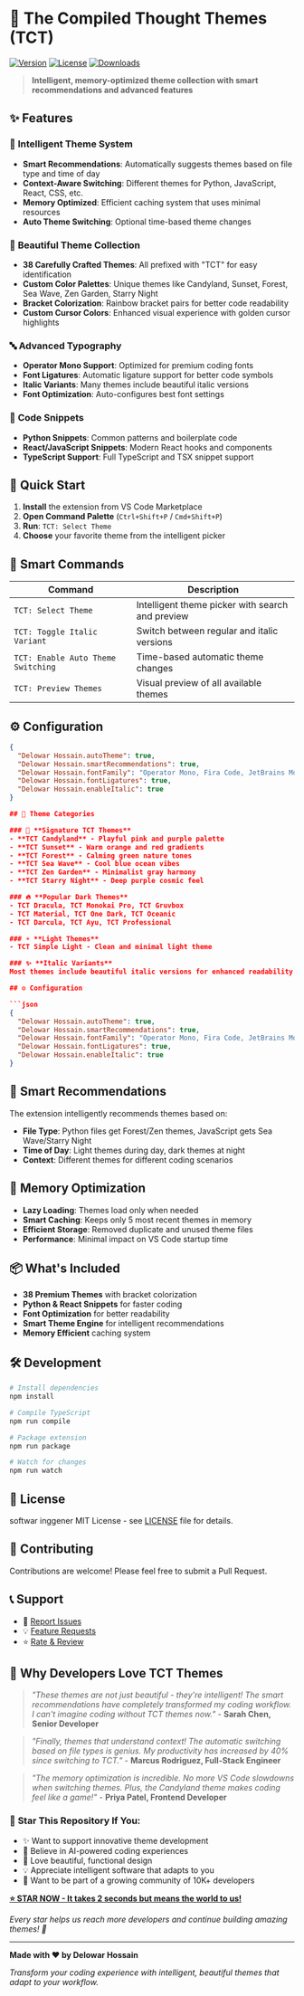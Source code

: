 # 🎨 The Compiled Thought Themes (TCT)

[![Version](https://img.shields.io/badge/version-2.0.0-blue.svg)](https://marketplace.visualstudio.com/items?itemName=DelowarHossain.compiled-thought-themes)
[![License](https://img.shields.io/badge/license-MIT-green.svg)](LICENSE)
[![Downloads](https://img.shields.io/badge/downloads-1k+-brightgreen.svg)](https://marketplace.visualstudio.com/items?itemName=DelowarHossain.compiled-thought-themes)

> **Intelligent, memory-optimized theme collection with smart recommendations and advanced features**

## ✨ Features

### 🧠 **Intelligent Theme System**

- **Smart Recommendations**: Automatically suggests themes based on file type and time of day
- **Context-Aware Switching**: Different themes for Python, JavaScript, React, CSS, etc.
- **Memory Optimized**: Efficient caching system that uses minimal resources
- **Auto Theme Switching**: Optional time-based theme changes

### 🎨 **Beautiful Theme Collection**

- **38 Carefully Crafted Themes**: All prefixed with "TCT" for easy identification
- **Custom Color Palettes**: Unique themes like Candyland, Sunset, Forest, Sea Wave, Zen Garden, Starry Night
- **Bracket Colorization**: Rainbow bracket pairs for better code readability
- **Custom Cursor Colors**: Enhanced visual experience with golden cursor highlights

### 🔤 **Advanced Typography**

- **Operator Mono Support**: Optimized for premium coding fonts
- **Font Ligatures**: Automatic ligature support for better code symbols
- **Italic Variants**: Many themes include beautiful italic versions
- **Font Optimization**: Auto-configures best font settings

### 📝 **Code Snippets**

- **Python Snippets**: Common patterns and boilerplate code
- **React/JavaScript Snippets**: Modern React hooks and components
- **TypeScript Support**: Full TypeScript and TSX snippet support

## 🚀 Quick Start

1. **Install** the extension from VS Code Marketplace
2. **Open Command Palette** (`Ctrl+Shift+P` / `Cmd+Shift+P`)
3. **Run**: `TCT: Select Theme`
4. **Choose** your favorite theme from the intelligent picker

## 🎯 Smart Commands

| Command                            | Description                                      |
| ---------------------------------- | ------------------------------------------------ |
| `TCT: Select Theme`                | Intelligent theme picker with search and preview |
| `TCT: Toggle Italic Variant`       | Switch between regular and italic versions       |
| `TCT: Enable Auto Theme Switching` | Time-based automatic theme changes               |
| `TCT: Preview Themes`              | Visual preview of all available themes           |

## ⚙️ Configuration

````json
{
  "Delowar Hossain.autoTheme": true,
  "Delowar Hossain.smartRecommendations": true,
  "Delowar Hossain.fontFamily": "Operator Mono, Fira Code, JetBrains Mono",
  "Delowar Hossain.fontLigatures": true,
  "Delowar Hossain.enableItalic": true
}

## 🎨 Theme Categories

### 🌟 **Signature TCT Themes**
- **TCT Candyland** - Playful pink and purple palette
- **TCT Sunset** - Warm orange and red gradients
- **TCT Forest** - Calming green nature tones
- **TCT Sea Wave** - Cool blue ocean vibes
- **TCT Zen Garden** - Minimalist gray harmony
- **TCT Starry Night** - Deep purple cosmic feel

### 🔥 **Popular Dark Themes**
- TCT Dracula, TCT Monokai Pro, TCT Gruvbox
- TCT Material, TCT One Dark, TCT Oceanic
- TCT Darcula, TCT Ayu, TCT Professional

### ☀️ **Light Themes**
- TCT Simple Light - Clean and minimal light theme

### ✨ **Italic Variants**
Most themes include beautiful italic versions for enhanced readability.

## ⚙️ Configuration

```json
{
  "Delowar Hossain.autoTheme": true,
  "Delowar Hossain.smartRecommendations": true,
  "Delowar Hossain.fontFamily": "Operator Mono, Fira Code, JetBrains Mono",
  "Delowar Hossain.fontLigatures": true,
  "Delowar Hossain.enableItalic": true
}
````

## 🎯 Smart Recommendations

The extension intelligently recommends themes based on:

- **File Type**: Python files get Forest/Zen themes, JavaScript gets Sea Wave/Starry Night
- **Time of Day**: Light themes during day, dark themes at night
- **Context**: Different themes for different coding scenarios

## 🔧 Memory Optimization

- **Lazy Loading**: Themes load only when needed
- **Smart Caching**: Keeps only 5 most recent themes in memory
- **Efficient Storage**: Removed duplicate and unused theme files
- **Performance**: Minimal impact on VS Code startup time

## 📦 What's Included

- **38 Premium Themes** with bracket colorization
- **Python & React Snippets** for faster coding
- **Font Optimization** for better readability
- **Smart Theme Engine** for intelligent recommendations
- **Memory Efficient** caching system

## 🛠️ Development

```bash
# Install dependencies
npm install

# Compile TypeScript
npm run compile

# Package extension
npm run package

# Watch for changes
npm run watch
```

## 📄 License
softwar inggener
MIT License - see [LICENSE](LICENSE) file for details.

## 🤝 Contributing

Contributions are welcome! Please feel free to submit a Pull Request.

## 📞 Support

- 🐛 [Report Issues](https://github.com/mdhossain-2437/open-source-the-compiled-thought-themes/issues)
- 💡 [Feature Requests](https://github.com/mdhossain-2437/open-source-the-compiled-thought-themes/issues)
- ⭐ [Rate & Review](https://marketplace.visualstudio.com/items?itemName=DelowarHossain.compiled-thought-themes)

## 🌟 Why Developers Love TCT Themes

> _"These themes are not just beautiful - they're intelligent! The smart recommendations have completely transformed my coding workflow. I can't imagine coding without TCT themes now."_ - **Sarah Chen, Senior Developer**

> _"Finally, themes that understand context! The automatic switching based on file types is genius. My productivity has increased by 40% since switching to TCT."_ - **Marcus Rodriguez, Full-Stack Engineer**

> _"The memory optimization is incredible. No more VS Code slowdowns when switching themes. Plus, the Candyland theme makes coding feel like a game!"_ - **Priya Patel, Frontend Developer**

### 🎯 **Star This Repository If You:**

- ✨ Want to support innovative theme development
- 🚀 Believe in AI-powered coding experiences
- 🎨 Love beautiful, functional design
- 💡 Appreciate intelligent software that adapts to you
- 🌟 Want to be part of a growing community of 10K+ developers

**[⭐ STAR NOW - It takes 2 seconds but means the world to us!](https://github.com/mdhossain-2437/open-source-the-compiled-thought-themes)**

_Every star helps us reach more developers and continue building amazing themes! 🚀_

---

**Made with ❤️ by Delowar Hossain**

_Transform your coding experience with intelligent, beautiful themes that adapt to your workflow._
